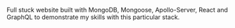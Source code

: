 Full stuck website built with MongoDB, Mongoose, Apollo-Server, React and GraphQL to demonstrate my skills with this particular stack. 